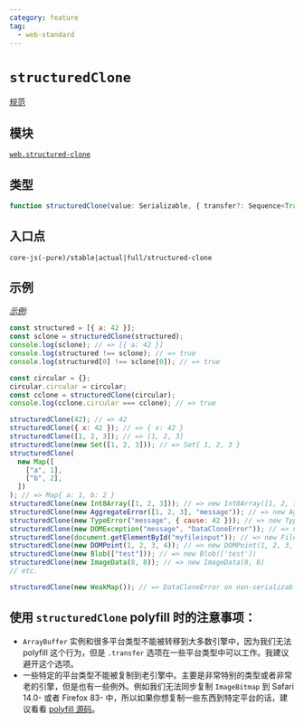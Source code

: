 ```yaml
---
category: feature
tag:
  - web-standard
---
```


# `structuredClone`

[规范](https://html.spec.whatwg.org/multipage/structured-data.html#dom-structuredclone)

## 模块

[`web.structured-clone`](https://github.com/zloirock/core-js/blob/master/packages/core-js/modules/web.structured-clone.js)

## 类型

```ts
function structuredClone(value: Serializable, { transfer?: Sequence<Transferable> }): any;
```

## 入口点

```
core-js(-pure)/stable|actual|full/structured-clone
```

## 示例

[_示例_](https://is.gd/RhK7TW):

```js
const structured = [{ a: 42 }];
const sclone = structuredClone(structured);
console.log(sclone); // => [{ a: 42 }]
console.log(structured !== sclone); // => true
console.log(structured[0] !== sclone[0]); // => true

const circular = {};
circular.circular = circular;
const cclone = structuredClone(circular);
console.log(cclone.circular === cclone); // => true

structuredClone(42); // => 42
structuredClone({ x: 42 }); // => { x: 42 }
structuredClone([1, 2, 3]); // => [1, 2, 3]
structuredClone(new Set([1, 2, 3])); // => Set{ 1, 2, 3 }
structuredClone(
  new Map([
    ["a", 1],
    ["b", 2],
  ])
); // => Map{ a: 1, b: 2 }
structuredClone(new Int8Array([1, 2, 3])); // => new Int8Array([1, 2, 3])
structuredClone(new AggregateError([1, 2, 3], "message")); // => new AggregateError([1, 2, 3], 'message'))
structuredClone(new TypeError("message", { cause: 42 })); // => new TypeError('message', { cause: 42 })
structuredClone(new DOMException("message", "DataCloneError")); // => new DOMException('message', 'DataCloneError')
structuredClone(document.getElementById("myfileinput")); // => new FileList
structuredClone(new DOMPoint(1, 2, 3, 4)); // => new DOMPoint(1, 2, 3, 4)
structuredClone(new Blob(["test"])); // => new Blob(['test'])
structuredClone(new ImageData(8, 8)); // => new ImageData(8, 8)
// etc.

structuredClone(new WeakMap()); // => DataCloneError on non-serializable types
```

## 使用 `structuredClone` polyfill 时的注意事项：

- `ArrayBuffer` 实例和很多平台类型不能被转移到大多数引擎中，因为我们无法 polyfill 这个行为，但是 `.transfer` 选项在一些平台类型中可以工作。我建议避开这个选项。
- 一些特定的平台类型不能被复制到老引擎中。主要是非常特别的类型或者非常老的引擎，但是也有一些例外。例如我们无法同步复制 `ImageBitmap` 到 Safari 14.0- 或者 Firefox 83- 中，所以如果你想复制一些东西到特定平台的话，建议看看 [polyfill 源码](https://github.com/zloirock/core-js/blob/master/packages/core-js/modules/web.structured-clone.js)。
